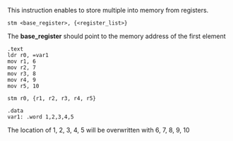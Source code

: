 This instruction enables to store multiple into memory from registers.

```assembly
stm <base_register>, {<register_list>}
```

The **base_register** should point to the memory address of the first element

```assembly
.text
ldr r0, =var1
mov r1, 6 
mov r2, 7
mov r3, 8
mov r4, 9
mov r5, 10

stm r0, {r1, r2, r3, r4, r5}

.data
var1: .word 1,2,3,4,5
```

The location of 1, 2, 3, 4, 5 will be overwritten with 6, 7, 8, 9, 10